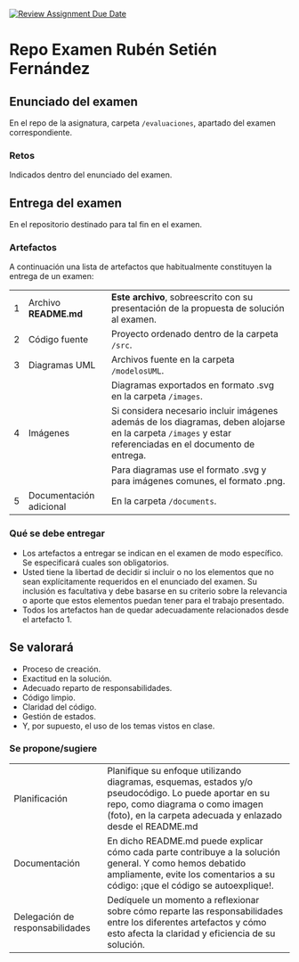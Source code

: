 [![Review Assignment Due Date](https://classroom.github.com/assets/deadline-readme-button-22041afd0340ce965d47ae6ef1cefeee28c7c493a6346c4f15d667ab976d596c.svg)](https://classroom.github.com/a/GYdZjuJz)
# Repo Examen Rubén Setién Fernández


## Enunciado del examen

En el repo de la asignatura, carpeta `/evaluaciones`, apartado del examen correspondiente.

### Retos

Indicados dentro del enunciado del examen.

## Entrega del examen

En el repositorio destinado para tal fin en el examen.

### Artefactos

A continuación una lista de artefactos que habitualmente constituyen la entrega de un examen:

||||
|-|-|-|
|1|Archivo **README.md**|**Este archivo**, sobreescrito con su presentación de la propuesta de solución al examen.|
|2|Código fuente|Proyecto ordenado dentro de la carpeta `/src`.|
|3|Diagramas UML|Archivos fuente en la carpeta `/modelosUML`.|
| ||Diagramas exportados en formato .svg en la carpeta `/images`. |
|4|Imágenes|Si considera necesario incluir imágenes además de los diagramas, deben alojarse en la carpeta `/images` y estar referenciadas en el documento de entrega.|
| ||Para diagramas use el formato .svg y para imágenes comunes, el formato .png.|
|5|Documentación adicional|En la carpeta `/documents`.|

### Qué se debe entregar

- Los artefactos a entregar se indican en el examen de modo específico. Se especificará cuales son obligatorios.
- Usted tiene la libertad de decidir si incluir o no los elementos que no sean explícitamente requeridos en el enunciado del examen. Su inclusión es facultativa y debe basarse en su criterio sobre la relevancia o aporte que estos elementos puedan tener para el trabajo presentado.
- Todos los artefactos han de quedar adecuadamente relacionados desde el artefacto 1.

## Se valorará

- Proceso de creación.
- Exactitud en la solución.
- Adecuado reparto de responsabilidades.
- Código limpio.
- Claridad del código.
- Gestión de estados.
- Y, por supuesto, el uso de los temas vistos en clase.

### Se propone/sugiere

|||
|-|-|
|Planificación| Planifique su enfoque utilizando diagramas, esquemas, estados y/o pseudocódigo. Lo puede aportar en su repo, como diagrama o como imagen (foto), en la carpeta adecuada y enlazado desde el README.md|
|Documentación|En dicho README.md puede explicar cómo cada parte contribuye a la solución general. Y como hemos debatido ampliamente, evite los comentarios a su código: ¡que el código se autoexplique!.|
|Delegación de responsabilidades|Dedíquele un momento a reflexionar sobre cómo reparte las responsabilidades entre los diferentes artefactos y cómo esto afecta la claridad y eficiencia de su solución.|
